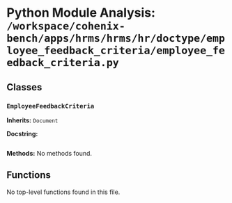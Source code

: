 # Python Module Analysis: `/workspace/cohenix-bench/apps/hrms/hrms/hr/doctype/employee_feedback_criteria/employee_feedback_criteria.py`

## Classes

### `EmployeeFeedbackCriteria`
**Inherits:** `Document`


**Docstring:**
```

```

**Methods:**
No methods found.




## Functions

No top-level functions found in this file.
